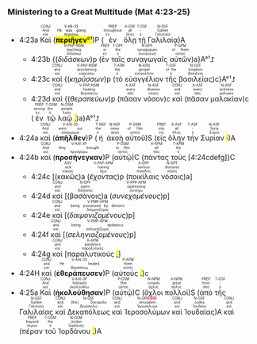 ### Ministering to a Great Multitude (Mat 4:23-25)

- 4:23a <RUBY><ruby><ruby>Καὶ<rt>καί</rt></ruby><rt>And</rt></ruby><rt>CONJ</rt></RUBY> (<mark><RUBY><ruby><ruby><strong><strong>περιῆγεν</strong></strong><rt>περιάγω</rt></ruby><rt>He was going</rt></ruby><rt>V-IAI-3S</rt></RUBY>°¹</mark>)P (<RUBY><ruby><ruby>ἐν<rt>ἐν</rt></ruby><rt>throughout</rt></ruby><rt>PREP</rt></RUBY> <RUBY><ruby><ruby>ὅλῃ<rt>ὅλος</rt></ruby><rt>all</rt></ruby><rt>A-DSF</rt></RUBY> <RUBY><ruby><ruby>τῇ<rt>ὁ</rt></ruby><rt>-</rt></ruby><rt>T-DSF</rt></RUBY> <RUBY><ruby><ruby>Γαλιλαίᾳ<rt>Γαλιλαία</rt></ruby><rt>Galilee</rt></ruby><rt>N-DSF</rt></RUBY>)A 
	- 4:23b {(<RUBY><ruby><ruby><em><em>διδάσκων</em></em><rt>διδάσκω</rt></ruby><rt>teaching</rt></ruby><rt>V-PAP-NSM</rt></RUBY>)p (<RUBY><ruby><ruby>ἐν<rt>ἐν</rt></ruby><rt>in</rt></ruby><rt>PREP</rt></RUBY> <RUBY><ruby><ruby>ταῖς<rt>ὁ</rt></ruby><rt>the</rt></ruby><rt>T-DPF</rt></RUBY> <RUBY><ruby><ruby>συναγωγαῖς<rt>συναγωγή</rt></ruby><rt>synagogues</rt></ruby><rt>N-DPF</rt></RUBY> <RUBY><ruby><ruby>αὐτῶν<rt>αὐτός</rt></ruby><rt>of them</rt></ruby><rt>P-GPM</rt></RUBY>)a}A°¹⮥
	- 4:23c <RUBY><ruby><ruby>καὶ<rt>καί</rt></ruby><rt>and</rt></ruby><rt>CONJ</rt></RUBY> {(<RUBY><ruby><ruby><em><em>κηρύσσων</em></em><rt>κηρύσσω</rt></ruby><rt>proclaiming</rt></ruby><rt>V-PAP-NSM</rt></RUBY>)p (<RUBY><ruby><ruby>τὸ<rt>ὁ</rt></ruby><rt>the</rt></ruby><rt>T-ASN</rt></RUBY> <RUBY><ruby><ruby>εὐαγγέλιον<rt>εὐαγγέλιον</rt></ruby><rt>gospel</rt></ruby><rt>N-ASN</rt></RUBY> <RUBY><ruby><ruby>τῆς<rt>ὁ</rt></ruby><rt>of the</rt></ruby><rt>T-GSF</rt></RUBY> <RUBY><ruby><ruby>βασιλείας<rt>βασιλεία</rt></ruby><rt>kingdom</rt></ruby><rt>N-GSF</rt></RUBY>)c}A°¹⮥
	- 4:23d <RUBY><ruby><ruby>καὶ<rt>καί</rt></ruby><rt>and</rt></ruby><rt>CONJ</rt></RUBY> {(<RUBY><ruby><ruby><em><em>θεραπεύων</em></em><rt>θεραπεύω</rt></ruby><rt>healing</rt></ruby><rt>V-PAP-NSM</rt></RUBY>)p (<RUBY><ruby><ruby>πᾶσαν<rt>πᾶς</rt></ruby><rt>every</rt></ruby><rt>A-ASF</rt></RUBY> <RUBY><ruby><ruby>νόσον<rt>νόσος</rt></ruby><rt>disease</rt></ruby><rt>N-ASF</rt></RUBY>)c <RUBY><ruby><ruby>καὶ<rt>καί</rt></ruby><rt>and</rt></ruby><rt>CONJ</rt></RUBY> (<RUBY><ruby><ruby>πᾶσαν<rt>πᾶς</rt></ruby><rt>every</rt></ruby><rt>A-ASF</rt></RUBY> <RUBY><ruby><ruby>μαλακίαν<rt>μαλακία</rt></ruby><rt>sickness</rt></ruby><rt>N-ASF</rt></RUBY>)c (<RUBY><ruby><ruby>ἐν<rt>ἐν</rt></ruby><rt>among</rt></ruby><rt>PREP</rt></RUBY> <RUBY><ruby><ruby>τῷ<rt>ὁ</rt></ruby><rt>the</rt></ruby><rt>T-DSM</rt></RUBY> <RUBY><ruby><ruby>λαῷ <mark class="pm">.</mark><rt>λαός</rt></ruby><rt>people</rt></ruby><rt>N-DSM</rt></RUBY>)a}A°¹⮥
- 4:24a <RUBY><ruby><ruby>καὶ<rt>καί</rt></ruby><rt>And</rt></ruby><rt>CONJ</rt></RUBY> (<RUBY><ruby><ruby><strong><strong>ἀπῆλθεν</strong></strong><rt>ἀπέρχομαι</rt></ruby><rt>went out</rt></ruby><rt>V-AAI-3S</rt></RUBY>)P (<RUBY><ruby><ruby>ἡ<rt>ὁ</rt></ruby><rt>the</rt></ruby><rt>T-NSF</rt></RUBY> <RUBY><ruby><ruby>ἀκοὴ<rt>ἀκοή</rt></ruby><rt>news</rt></ruby><rt>N-NSF</rt></RUBY> <RUBY><ruby><ruby>αὐτοῦ<rt>αὐτός</rt></ruby><rt>of Him</rt></ruby><rt>P-GSM</rt></RUBY>)S (<RUBY><ruby><ruby>εἰς<rt>εἰς</rt></ruby><rt>into</rt></ruby><rt>PREP</rt></RUBY> <RUBY><ruby><ruby>ὅλην<rt>ὅλος</rt></ruby><rt>all</rt></ruby><rt>A-ASF</rt></RUBY> <RUBY><ruby><ruby>τὴν<rt>ὁ</rt></ruby><rt>-</rt></ruby><rt>T-ASF</rt></RUBY> <RUBY><ruby><ruby>Συρίαν <mark class="pm">·</mark><rt>Συρία</rt></ruby><rt>Syria</rt></ruby><rt>N-ASF</rt></RUBY>)A
- 4:24b <RUBY><ruby><ruby>καὶ<rt>καί</rt></ruby><rt>And</rt></ruby><rt>CONJ</rt></RUBY> (<RUBY><ruby><ruby><strong><strong>προσήνεγκαν</strong></strong><rt>προσφέρω</rt></ruby><rt>they brought</rt></ruby><rt>V-AAI-3P</rt></RUBY>)P (<RUBY><ruby><ruby>αὐτῷ<rt>αὐτός</rt></ruby><rt>to Him</rt></ruby><rt>P-DSM</rt></RUBY>)C {<RUBY><ruby><ruby>πάντας<rt>πᾶς</rt></ruby><rt>all</rt></ruby><rt>A-APM</rt></RUBY> <RUBY><ruby><ruby>τοὺς<rt>ὁ</rt></ruby><rt>the</rt></ruby><rt>T-APM</rt></RUBY> [4:24cdefg]}C
	- 4:24c [(<RUBY><ruby><ruby>κακῶς<rt>κακῶς</rt></ruby><rt>sick</rt></ruby><rt>ADV</rt></RUBY>)a (<RUBY><ruby><ruby><em><em>ἔχοντας</em></em><rt>ἔχω</rt></ruby><rt>having</rt></ruby><rt>V-PAP-APM</rt></RUBY>)p (<RUBY><ruby><ruby>ποικίλαις<rt>ποικίλος</rt></ruby><rt>various</rt></ruby><rt>A-DPF</rt></RUBY> <RUBY><ruby><ruby>νόσοις<rt>νόσος</rt></ruby><rt>diseases</rt></ruby><rt>N-DPF</rt></RUBY>)a]
	- 4:24d <RUBY><ruby><ruby>καὶ<rt>καί</rt></ruby><rt>and</rt></ruby><rt>CONJ</rt></RUBY> [(<RUBY><ruby><ruby>βασάνοις<rt>βάσανος</rt></ruby><rt>pains</rt></ruby><rt>N-DPF</rt></RUBY>)a (<RUBY><ruby><ruby><em><em>συνεχομένους</em></em><rt>συνέχω</rt></ruby><rt>oppressing</rt></ruby><rt>V-PPP-APM</rt></RUBY>)p]
	- 4:24e <RUBY><ruby><ruby>καὶ<rt>καί</rt></ruby><rt>and</rt></ruby><rt>CONJ</rt></RUBY> [(<RUBY><ruby><ruby><em><em>δαιμονιζομένους</em></em><rt>δαιμονίζομαι</rt></ruby><rt>being possessed by demons</rt></ruby><rt>V-PMP-APM</rt></RUBY>)p]
	- 4:24f <RUBY><ruby><ruby>καὶ<rt>καί</rt></ruby><rt>and</rt></ruby><rt>CONJ</rt></RUBY> [(<RUBY><ruby><ruby><em><em>σεληνιαζομένους</em></em><rt>σεληνιάζομαι</rt></ruby><rt>being epileptics</rt></ruby><rt>V-PMP-APM</rt></RUBY>)p]
	- 4:24g <RUBY><ruby><ruby>καὶ<rt>καί</rt></ruby><rt>and</rt></ruby><rt>CONJ</rt></RUBY> [<RUBY><ruby><ruby>παραλυτικούς <mark class="pm">,</mark><rt>παραλυτικός</rt></ruby><rt>paralytics</rt></ruby><rt>A-APM</rt></RUBY>]
- 4:24H <RUBY><ruby><ruby>καὶ<rt>καί</rt></ruby><rt>and</rt></ruby><rt>CONJ</rt></RUBY> (<RUBY><ruby><ruby><strong><strong>ἐθεράπευσεν</strong></strong><rt>θεραπεύω</rt></ruby><rt>He healed</rt></ruby><rt>V-AAI-3S</rt></RUBY>)P (<RUBY><ruby><ruby>αὐτούς <mark class="pm">.</mark><rt>αὐτός</rt></ruby><rt>them</rt></ruby><rt>P-APM</rt></RUBY>)c
- 4:25a <RUBY><ruby><ruby>Καὶ<rt>καί</rt></ruby><rt>And</rt></ruby><rt>CONJ</rt></RUBY> (<RUBY><ruby><ruby><strong><strong>ἠκολούθησαν</strong></strong><rt>ἀκολουθέω</rt></ruby><rt>followed</rt></ruby><rt>V-AAI-3P</rt></RUBY>)P (<RUBY><ruby><ruby>αὐτῷ<rt>αὐτός</rt></ruby><rt>Him</rt></ruby><rt>P-DSM</rt></RUBY>)C (<RUBY><ruby><ruby>ὄχλοι<rt>ὄχλος</rt></ruby><rt>crowds</rt></ruby><rt>N-NPM</rt></RUBY> <RUBY><ruby><ruby>πολλοὶ<rt>πολύς</rt></ruby><rt>great</rt></ruby><rt>A-NPM</rt></RUBY>)S (<RUBY><ruby><ruby>ἀπὸ<rt>ἀπό</rt></ruby><rt>from</rt></ruby><rt>PREP</rt></RUBY> <RUBY><ruby><ruby>τῆς<rt>ὁ</rt></ruby><rt>-</rt></ruby><rt>T-GSF</rt></RUBY> <RUBY><ruby><ruby>Γαλιλαίας<rt>Γαλιλαία</rt></ruby><rt>Galilee</rt></ruby><rt>N-GSF</rt></RUBY> <RUBY><ruby><ruby>καὶ<rt>καί</rt></ruby><rt>and</rt></ruby><rt>CONJ</rt></RUBY> <RUBY><ruby><ruby>Δεκαπόλεως<rt>Δεκάπολις</rt></ruby><rt>[the] Decapolis</rt></ruby><rt>N-GSF</rt></RUBY> <RUBY><ruby><ruby>καὶ<rt>καί</rt></ruby><rt>and</rt></ruby><rt>CONJ</rt></RUBY> <RUBY><ruby><ruby>Ἱεροσολύμων<rt>Ἱεροσόλυμα</rt></ruby><rt>Jerusalem</rt></ruby><rt>N-GPN⁞<strong><font color='red'>GSF</font></strong></rt></RUBY> <RUBY><ruby><ruby>καὶ<rt>καί</rt></ruby><rt>and</rt></ruby><rt>CONJ</rt></RUBY> <RUBY><ruby><ruby>Ἰουδαίας<rt>Ἰουδαία</rt></ruby><rt>Judea</rt></ruby><rt>N-GSF</rt></RUBY>)A <RUBY><ruby><ruby>καὶ<rt>καί</rt></ruby><rt>and</rt></ruby><rt>CONJ</rt></RUBY> (<RUBY><ruby><ruby>πέραν<rt>πέραν</rt></ruby><rt>beyond</rt></ruby><rt>PREP</rt></RUBY> <RUBY><ruby><ruby>τοῦ<rt>ὁ</rt></ruby><rt>the</rt></ruby><rt>T-GSM</rt></RUBY> <RUBY><ruby><ruby>Ἰορδάνου <mark class="pm">.</mark><rt>Ἰορδάνης</rt></ruby><rt>Jordan</rt></ruby><rt>N-GSM</rt></RUBY>)A